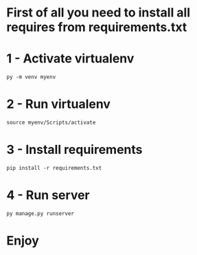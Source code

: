 # First of all you need to install all requires from requirements.txt

# 1 - Activate virtualenv
	py -m venv myenv 

# 2 - Run virtualenv
	source myenv/Scripts/activate

# 3 - Install requirements
	pip install -r requirements.txt 

# 4 - Run server 
	py manage.py runserver 

# Enjoy